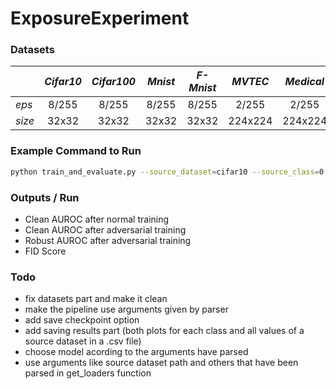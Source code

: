 # ExposureExperiment

### Datasets

|        | **_Cifar10_** | **_Cifar100_** | **_Mnist_** | **_F-Mnist_** | **_MVTEC_** | **_Medical_** | **_SVHN_** |
| ------ | :-----------: | :------------: | :---------: | :-----------: | :---------: | :-----------: | :--------: |
| _eps_  |     8/255     |     8/255      |    8/255    |     8/255     |    2/255    |     2/255     |   8/255    |
| _size_ |     32x32     |     32x32      |    32x32    |     32x32     |   224x224   |    224x224    |   32x32    |

### Example Command to Run

```sh
python train_and_evaluate.py --source_dataset=cifar10 --source_class=0 --source_dataset_path=/CIFAR10/ --exposure_dataset=mnist --exposure_dataset_path=/MNIST/ --output_path=./Results/
```

### Outputs / Run

- Clean AUROC after normal training
- Clean AUROC after adversarial training
- Robust AUROC after adversarial training
- FID Score


### Todo

- fix datasets part and make it clean
- make the pipeline use arguments given by parser
- add save checkpoint option
- add saving results part (both plots for each class and all values of a source dataset in a .csv file)
- choose model acording to the arguments have parsed
- use arguments like source dataset path and others that have been parsed in get_loaders function
